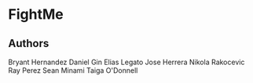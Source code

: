 # FightMe

## Authors

Bryant Hernandez
Daniel Gin
Elias Legato
Jose Herrera
Nikola Rakocevic
Ray Perez
Sean Minami
Taiga O'Donnell